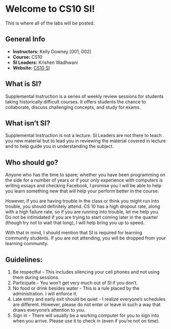 Welcome to CS10 SI!
===================
This is where all of the labs will be posted.

General Info
------------
- **Instructors:** Kelly Downey [001, 002]
- **Course:** CS10
- **SI Leaders:** Krishen Wadhwani
- **Website:** [CS10 SI](http://cs-si-ucr.github.io/cs10)

What is SI?
-----------
Supplemental Instruction is a series of weekly review sessions for students taking historically difficult courses.
It offers students the chance to collaborate, discuss challenging concepts, and study for exams.

What isn’t SI?
--------------
Supplemental Instruction is not a lecture.
SI Leaders are not there to teach you new material but to lead you in reviewing the material covered in lecture and to help guide you in understanding the subject.

Who should go?
--------------
Anyone who has the time to spare;
whether you have been programming on the side for a number of years or if your only experience with computers is writing essays and checking Facebook,
I promise you I will be able to help you learn something new that will help your perform better in the course.

However, if you are having trouble in the class or think you might run into trouble, you should definitely attend.
CS 10 has a high dropout rate, along with a high failure rate, so if you are running into trouble, let me help you.
Do not be intimidated if you are trying to start coming later in the quarter (though try not to wait that long), I will help bring you up to speed.

With that in mind, I should mention that SI is required for learning community students.
If you are not attending, you will be dropped from your learning community.

Guidelines:
-----------
1. Be respectful - This includes silencing your cell phones and not using them during sessions.
2. Participate - You won’t get very much out of SI if you don’t.
3. No food or drink besides water - This is a rule placed by the administration. I will enforce it.
4. Late entry and early exit should be quiet - I realize everyone’s schedules are different.
However, please do not enter or leave in such a way that draws everyone’s attention to you.
5. Sign in - There will usually be a working computer for you to sign into when you arrive.
Please use it to check in (even if you’re not on time).



